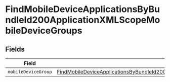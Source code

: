 # FindMobileDeviceApplicationsByBundleId200ApplicationXMLScopeMobileDeviceGroups


## Fields

| Field                                                                                                                                                                                                                         | Type                                                                                                                                                                                                                          | Required                                                                                                                                                                                                                      | Description                                                                                                                                                                                                                   |
| ----------------------------------------------------------------------------------------------------------------------------------------------------------------------------------------------------------------------------- | ----------------------------------------------------------------------------------------------------------------------------------------------------------------------------------------------------------------------------- | ----------------------------------------------------------------------------------------------------------------------------------------------------------------------------------------------------------------------------- | ----------------------------------------------------------------------------------------------------------------------------------------------------------------------------------------------------------------------------- |
| `mobileDeviceGroup`                                                                                                                                                                                                           | [FindMobileDeviceApplicationsByBundleId200ApplicationXMLScopeMobileDeviceGroupsMobileDeviceGroup](../../models/operations/findmobiledeviceapplicationsbybundleid200applicationxmlscopemobiledevicegroupsmobiledevicegroup.md) | :heavy_minus_sign:                                                                                                                                                                                                            | N/A                                                                                                                                                                                                                           |